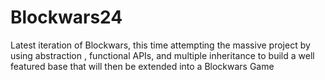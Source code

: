 # Blockwars24
Latest iteration of Blockwars, this time attempting the massive project by using abstraction , functional APIs, and multiple inheritance to build a well featured base that will then be extended into a Blockwars Game
